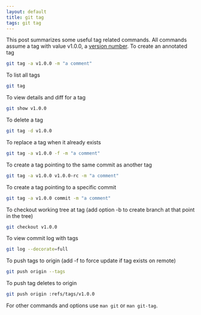 ```yaml
---
layout: default
title: git tag
tags: git tag
---
```


This post summarizes some useful tag related commands. All commands assume a tag with value v1.0.0, a [version number](http://semver.org/). To create an annotated tag

```bash
git tag -a v1.0.0 -m "a comment"
```

To list all tags

```bash
git tag
```

To view details and diff for a tag

```bash
git show v1.0.0
```

To delete a tag

```bash
git tag -d v1.0.0
```

To replace a tag when it already exists

```bash
git tag -a v1.0.0 -f -m "a comment"
```

To create a tag pointing to the same commit as another tag

```bash
git tag -a v1.0.0 v1.0.0-rc -m "a comment"
```

To create a tag pointing to a specific commit

```bash
git tag -a v1.0.0 commit -m "a comment"
```

To checkout working tree at tag (add option -b to create branch at that point in the tree)

```bash
git checkout v1.0.0
```

To view commit log with tags

```bash
git log --decorate=full
```

To push tags to origin (add -f to force update if tag exists on remote)

```bash
git push origin --tags
```

To push tag deletes to origin

```bash
git push origin :refs/tags/v1.0.0
```

For other commands and options use `man git` or `man git-tag`.
